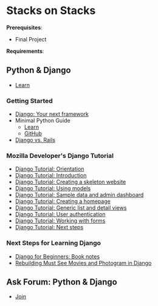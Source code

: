# Stacks on Stacks

**Prerequisites**:
- Final Project

**Requirements**:

<!-- TODO: overview -->

## Python & Django
- [Learn](https://learn.firstdraft.com/runs/22-from-ruby-rails-to-python-django)

### Getting Started
- [Django: Your next framework](https://github.com/appdev-lessons/your-next-framework-django)
- Minimal Python Guide
  - [Learn](https://learn.firstdraft.com/lessons/397-minimal-py)
  - [GitHub](https://github.com/appdev-lessons/minimal-py)
- [Django vs. Rails](https://github.com/appdev-lessons/django-rails-comparison)

### Mozilla Developer's Django Tutorial
- [Django Tutorial: Orientation](https://github.com/appdev-lessons/django-tutorial-companion-orientation)
- [Django Tutorial: Introduction](https://github.com/appdev-lessons/django-tutorial-companion-intro)
- [Django Tutorial: Creating a skeleton website](https://github.com/appdev-lessons/django-tutorial-companion-creating-skeleton)
- [Django Tutorial: Using models](https://github.com/appdev-lessons/django-tutorial-companion-models)
- [Django Tutorial: Sample data and admin dashboard](https://github.com/appdev-lessons/django-tutorial-companion-admin-dash)
- [Django Tutorial: Creating a homepage](https://github.com/appdev-lessons/django-tutorial-companion-homepage)
- [Django Tutorial: Generic list and detail views](https://github.com/appdev-lessons/django-tutorial-companion-generic-views)
- [Django Tutorial: User authentication](https://github.com/appdev-lessons/django-tutorial-companion-user-auth)
- [Django Tutorial: Working with forms](https://github.com/appdev-lessons/django-tutorial-companion-forms)
- [Django Tutorial: Next steps](https://github.com/appdev-lessons/django-tutorial-companion-next-steps)

### Next Steps for Learning Django
- [Django for Beginners: Book notes](https://github.com/appdev-lessons/django-for-beginners-book-notes)
- [Rebuilding Must See Movies and Photogram in Django](https://github.com/appdev-lessons/django-rebuilding-msm-and-photogram)

## Ask Forum: Python & Django
- [Join](https://ask.firstdraft.com/forums/14-from-ruby-rails-to-python-django?token=c1JPGEaqZK28qDDqspGGAcer)

<!-- TODO:

React.js with a REST API
Java & Spring
C# & .NET Core
Data Analyst

-->
